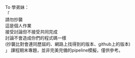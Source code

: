 To 學弟妹：<br>
「<br>
請勿抄襲<br>
這是個人作業<br>
接受討論但不接受共同完成<br>
討論不會造成你們的程式碼一樣<br>
(抄襲比對會連同歷屆的、網路上找得到的版本、github上的版本)<br>
」
課程期末專題，並非完美完備的pipeline模擬，僅供參考。
